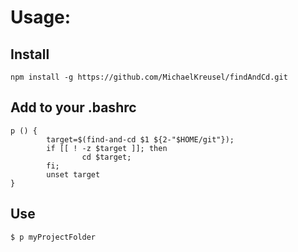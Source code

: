 # Usage:

## Install
```
npm install -g https://github.com/MichaelKreusel/findAndCd.git
```

## Add to your .bashrc
```
p () {
        target=$(find-and-cd $1 ${2-"$HOME/git"});
        if [[ ! -z $target ]]; then
                cd $target;
        fi;
        unset target
}
```

## Use
```
$ p myProjectFolder

```
